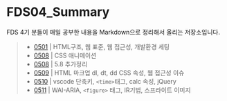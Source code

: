 # FDS04_Summary
FDS 4기 분들이 매일 공부한 내용을 Markdown으로 정리해서 올리는 저장소입니다.

> - [0501](./README/0501.md) | HTML구조, 웹 표준, 웹 접근성, 개발환경 세팅
> - [0508](./README/0508.md) | CSS 애니메이션
> - [0508](./README/0508_mj.md) | 5.8 추가정리
> - [0509](./README/0509.md) | HTML 마크업 dl, dt, dd CSS 속성, 웹 접근성 이슈
> - [0510](./README/0510.md) | vscode 단축키, `<time>`태그, calc 속성, jQuery
> - [0511](./README/0511.md) | WAI-ARIA, `<figure>` 태그, IR기법, 스프라이트 이미지
